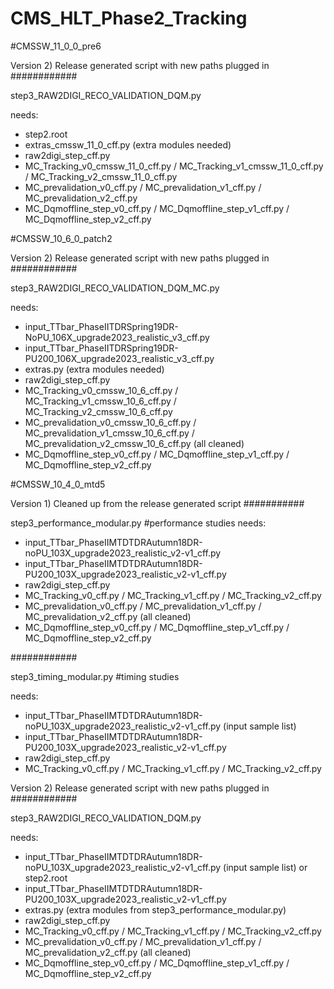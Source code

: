 # CMS_HLT_Phase2_Tracking




#CMSSW_11_0_0_pre6

Version 2) Release generated script with new paths plugged in
############

step3_RAW2DIGI_RECO_VALIDATION_DQM.py 

needs:
- step2.root
- extras_cmssw_11_0_cff.py (extra modules needed)
- raw2digi_step_cff.py
- MC_Tracking_v0_cmssw_11_0_cff.py / MC_Tracking_v1_cmssw_11_0_cff.py / MC_Tracking_v2_cmssw_11_0_cff.py
- MC_prevalidation_v0_cff.py / MC_prevalidation_v1_cff.py / MC_prevalidation_v2_cff.py
- MC_Dqmoffline_step_v0_cff.py / MC_Dqmoffline_step_v1_cff.py / MC_Dqmoffline_step_v2_cff.py



#CMSSW_10_6_0_patch2

Version 2) Release generated script with new paths plugged in
############

step3_RAW2DIGI_RECO_VALIDATION_DQM_MC.py 

needs:
- input_TTbar_PhaseIITDRSpring19DR-NoPU_106X_upgrade2023_realistic_v3_cff.py
- input_TTbar_PhaseIITDRSpring19DR-PU200_106X_upgrade2023_realistic_v3_cff.py
- extras.py (extra modules needed)
- raw2digi_step_cff.py
- MC_Tracking_v0_cmssw_10_6_cff.py / MC_Tracking_v1_cmssw_10_6_cff.py / MC_Tracking_v2_cmssw_10_6_cff.py
- MC_prevalidation_v0_cmssw_10_6_cff.py / MC_prevalidation_v1_cmssw_10_6_cff.py / MC_prevalidation_v2_cmssw_10_6_cff.py (all cleaned)
- MC_Dqmoffline_step_v0_cff.py / MC_Dqmoffline_step_v1_cff.py / MC_Dqmoffline_step_v2_cff.py






#CMSSW_10_4_0_mtd5

Version 1) Cleaned up from the release generated script
###########

step3_performance_modular.py 			#performance studies
needs:

- input_TTbar_PhaseIIMTDTDRAutumn18DR-noPU_103X_upgrade2023_realistic_v2-v1_cff.py
- input_TTbar_PhaseIIMTDTDRAutumn18DR-PU200_103X_upgrade2023_realistic_v2-v1_cff.py
- raw2digi_step_cff.py
- MC_Tracking_v0_cff.py / MC_Tracking_v1_cff.py / MC_Tracking_v2_cff.py
- MC_prevalidation_v0_cff.py / MC_prevalidation_v1_cff.py / MC_prevalidation_v2_cff.py (all cleaned)
- MC_Dqmoffline_step_v0_cff.py / MC_Dqmoffline_step_v1_cff.py / MC_Dqmoffline_step_v2_cff.py

############

step3_timing_modular.py 			#timing studies

needs:
- input_TTbar_PhaseIIMTDTDRAutumn18DR-noPU_103X_upgrade2023_realistic_v2-v1_cff.py (input sample list)
- input_TTbar_PhaseIIMTDTDRAutumn18DR-PU200_103X_upgrade2023_realistic_v2-v1_cff.py
- raw2digi_step_cff.py
- MC_Tracking_v0_cff.py / MC_Tracking_v1_cff.py / MC_Tracking_v2_cff.py





Version 2) Release generated script with new paths plugged in
############

step3_RAW2DIGI_RECO_VALIDATION_DQM.py

needs:
- input_TTbar_PhaseIIMTDTDRAutumn18DR-noPU_103X_upgrade2023_realistic_v2-v1_cff.py (input sample list) or step2.root
- input_TTbar_PhaseIIMTDTDRAutumn18DR-PU200_103X_upgrade2023_realistic_v2-v1_cff.py
- extras.py (extra modules from step3_performance_modular.py)
- raw2digi_step_cff.py
- MC_Tracking_v0_cff.py / MC_Tracking_v1_cff.py / MC_Tracking_v2_cff.py
- MC_prevalidation_v0_cff.py / MC_prevalidation_v1_cff.py / MC_prevalidation_v2_cff.py (all cleaned)
- MC_Dqmoffline_step_v0_cff.py / MC_Dqmoffline_step_v1_cff.py / MC_Dqmoffline_step_v2_cff.py
